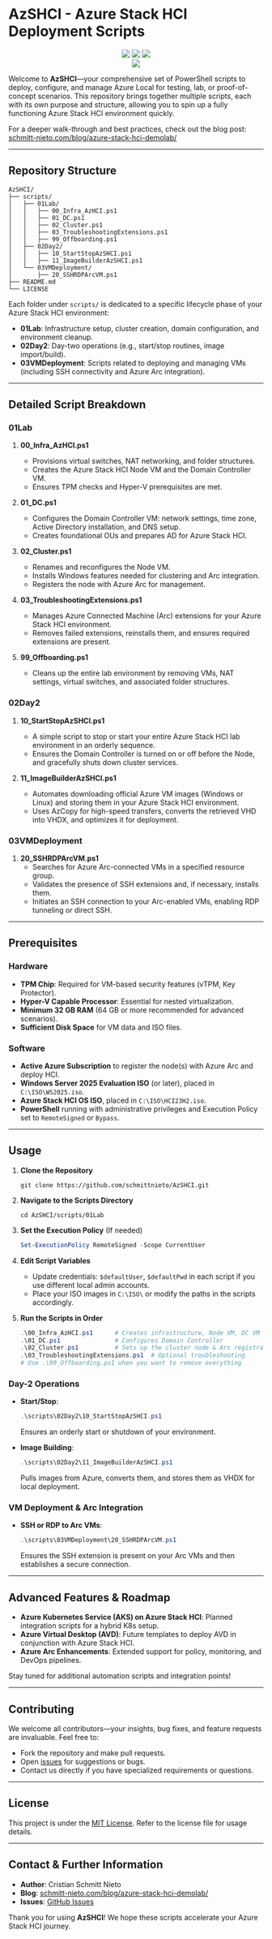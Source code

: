 # AzSHCI - Azure Stack HCI Deployment Scripts

<p align="center">
  <a href="https://github.com/schmittnieto/AzSHCI"><img src="https://img.shields.io/github/languages/top/schmittnieto/AzSHCI.svg"></a>
  <a href="https://github.com/schmittnieto/AzSHCI"><img src="https://img.shields.io/github/languages/code-size/schmittnieto/AzSHCI.svg"></a>
  <a href="https://github.com/schmittnieto/AzSHCI"><img src="https://img.shields.io/github/v/release/schmittnieto/AzSHCI"></a><br>
  <a href="https://github.com/schmittnieto/AzSHCI"><img src="https://badgen.net/https/raw.githubusercontent.com/schmittnieto/AzSHCI/refs/heads/main/lastdeployment.json"></a><br>
</p>

Welcome to **AzSHCI**—your comprehensive set of PowerShell scripts to deploy, configure, and manage Azure Local for testing, lab, or proof-of-concept scenarios. This repository brings together multiple scripts, each with its own purpose and structure, allowing you to spin up a fully functioning Azure Stack HCI environment quickly.

For a deeper walk-through and best practices, check out the blog post: [schmitt-nieto.com/blog/azure-stack-hci-demolab/](https://schmitt-nieto.com/blog/azure-stack-hci-demolab/)

---

## Repository Structure

```plaintext
AzSHCI/
├── scripts/
│   ├── 01Lab/
│   │   ├── 00_Infra_AzHCI.ps1
│   │   ├── 01_DC.ps1
│   │   ├── 02_Cluster.ps1
│   │   ├── 03_TroubleshootingExtensions.ps1
│   │   ├── 99_Offboarding.ps1
│   ├── 02Day2/
│   │   ├── 10_StartStopAzSHCI.ps1
│   │   ├── 11_ImageBuilderAzSHCI.ps1
│   └── 03VMDeployment/
│       ├── 20_SSHRDPArcVM.ps1
├── README.md
└── LICENSE
```

Each folder under `scripts/` is dedicated to a specific lifecycle phase of your Azure Stack HCI environment:

- **01Lab**: Infrastructure setup, cluster creation, domain configuration, and environment cleanup.
- **02Day2**: Day-two operations (e.g., start/stop routines, image import/build).
- **03VMDeployment**: Scripts related to deploying and managing VMs (including SSH connectivity and Azure Arc integration).

---

## Detailed Script Breakdown

### 01Lab

1. **00_Infra_AzHCI.ps1**  
   - Provisions virtual switches, NAT networking, and folder structures.  
   - Creates the Azure Stack HCI Node VM and the Domain Controller VM.  
   - Ensures TPM checks and Hyper-V prerequisites are met.

2. **01_DC.ps1**  
   - Configures the Domain Controller VM: network settings, time zone, Active Directory installation, and DNS setup.  
   - Creates foundational OUs and prepares AD for Azure Stack HCI.  

3. **02_Cluster.ps1**  
   - Renames and reconfigures the Node VM.  
   - Installs Windows features needed for clustering and Arc integration.  
   - Registers the node with Azure Arc for management.

4. **03_TroubleshootingExtensions.ps1**  
   - Manages Azure Connected Machine (Arc) extensions for your Azure Stack HCI environment.  
   - Removes failed extensions, reinstalls them, and ensures required extensions are present.

5. **99_Offboarding.ps1**  
   - Cleans up the entire lab environment by removing VMs, NAT settings, virtual switches, and associated folder structures.  

### 02Day2

1. **10_StartStopAzSHCI.ps1**  
   - A simple script to stop or start your entire Azure Stack HCI lab environment in an orderly sequence.  
   - Ensures the Domain Controller is turned on or off before the Node, and gracefully shuts down cluster services.

2. **11_ImageBuilderAzSHCI.ps1**  
   - Automates downloading official Azure VM images (Windows or Linux) and storing them in your Azure Stack HCI environment.  
   - Uses AzCopy for high-speed transfers, converts the retrieved VHD into VHDX, and optimizes it for deployment.  

### 03VMDeployment

1. **20_SSHRDPArcVM.ps1**  
   - Searches for Azure Arc-connected VMs in a specified resource group.  
   - Validates the presence of SSH extensions and, if necessary, installs them.  
   - Initiates an SSH connection to your Arc-enabled VMs, enabling RDP tunneling or direct SSH.

---

## Prerequisites

### Hardware

- **TPM Chip**: Required for VM-based security features (vTPM, Key Protector).
- **Hyper-V Capable Processor**: Essential for nested virtualization.
- **Minimum 32 GB RAM** (64 GB or more recommended for advanced scenarios).
- **Sufficient Disk Space** for VM data and ISO files.

### Software

- **Active Azure Subscription** to register the node(s) with Azure Arc and deploy HCI.  
- **Windows Server 2025 Evaluation ISO** (or later), placed in `C:\ISO\WS2025.iso`.
- **Azure Stack HCI OS ISO**, placed in `C:\ISO\HCI23H2.iso`.
- **PowerShell** running with administrative privileges and Execution Policy set to `RemoteSigned` or `Bypass`.

---

## Usage

1. **Clone the Repository**  
   ```plaintext
   git clone https://github.com/schmittnieto/AzSHCI.git
   ```

2. **Navigate to the Scripts Directory**  
   ```plaintext
   cd AzSHCI/scripts/01Lab
   ```

3. **Set the Execution Policy** (If needed)  
   ```powershell
   Set-ExecutionPolicy RemoteSigned -Scope CurrentUser
   ```

4. **Edit Script Variables**  
   - Update credentials: `$defaultUser`, `$defaultPwd` in each script if you use different local admin accounts.  
   - Place your ISO images in `C:\ISO\` or modify the paths in the scripts accordingly.

5. **Run the Scripts in Order**  
   ```powershell
   .\00_Infra_AzHCI.ps1      # Creates infrastructure, Node VM, DC VM
   .\01_DC.ps1               # Configures Domain Controller
   .\02_Cluster.ps1          # Sets up the cluster node & Arc registration
   .\03_TroubleshootingExtensions.ps1  # Optional troubleshooting
   # Use .\99_Offboarding.ps1 when you want to remove everything
   ```

### Day-2 Operations

- **Start/Stop**:  
  ```powershell
  .\scripts\02Day2\10_StartStopAzSHCI.ps1
  ```
  Ensures an orderly start or shutdown of your environment.

- **Image Building**:  
  ```powershell
  .\scripts\02Day2\11_ImageBuilderAzSHCI.ps1
  ```
  Pulls images from Azure, converts them, and stores them as VHDX for local deployment.

### VM Deployment & Arc Integration

- **SSH or RDP to Arc VMs**:  
  ```powershell
  .\scripts\03VMDeployment\20_SSHRDPArcVM.ps1
  ```
  Ensures the SSH extension is present on your Arc VMs and then establishes a secure connection.

---

## Advanced Features & Roadmap

- **Azure Kubernetes Service (AKS) on Azure Stack HCI**: Planned integration scripts for a hybrid K8s setup.
- **Azure Virtual Desktop (AVD)**: Future templates to deploy AVD in conjunction with Azure Stack HCI.  
- **Azure Arc Enhancements**: Extended support for policy, monitoring, and DevOps pipelines.

Stay tuned for additional automation scripts and integration points!

---

## Contributing

We welcome all contributors—your insights, bug fixes, and feature requests are invaluable. Feel free to:
- Fork the repository and make pull requests.
- Open [issues](https://github.com/schmittnieto/AzSHCI/issues) for suggestions or bugs.
- Contact us directly if you have specialized requirements or questions.

---

## License

This project is under the [MIT License](LICENSE). Refer to the license file for usage details.

---

## Contact & Further Information

- **Author**: Cristian Schmitt Nieto  
- **Blog**: [schmitt-nieto.com/blog/azure-stack-hci-demolab/](https://schmitt-nieto.com/blog/azure-stack-hci-demolab/)  
- **Issues**: [GitHub Issues](https://github.com/schmittnieto/AzSHCI/issues)

Thank you for using **AzSHCI**! We hope these scripts accelerate your Azure Stack HCI journey.
